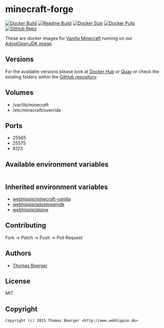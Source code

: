 # minecraft-forge

[![Docker Build](https://github.com/dockhippie/minecraft-forge/workflows/docker/badge.svg)](https://github.com/dockhippie/minecraft-forge/actions?query=workflow%3Adocker) [![Readme Build](https://github.com/dockhippie/minecraft-forge/workflows/readme/badge.svg)](https://github.com/dockhippie/minecraft-forge/actions?query=workflow%3Areadme) [![Docker Size](https://img.shields.io/docker/image-size/webhippie/minecraft-forge/latest)](#) [![Docker Pulls](https://img.shields.io/docker/pulls/webhippie/minecraft-forge)](https://hub.docker.com/r/webhippie/minecraft-forge) [![GitHub Repo](https://img.shields.io/badge/github-repo-yellowgreen)](https://github.com/dockhippie/minecraft-forge)

These are docker images for [Vanilla Minecraft](https://minecraft.net) running on our [AdoptOpenJDK image](https://github.com/dockhippie/adoptopenjdk).

## Versions

For the available versions please look at [Docker Hub](https://hub.docker.com/r/webhippie/minecraft-forge/tags) or [Quay](https://quay.io/repository/webhippie/minecraft-forge?tab=tags) or check the existing folders within the [GitHub repository](https://github.com/dockhippie/minecraft-forge).

## Volumes

*  /var/lib/minecraft
*  /etc/minecraft/override

## Ports

* 25565
* 25575
* 8123

## Available environment variables

```console

```

## Inherited environment variables

*  [webhippie/minecraft-vanilla](https://github.com/dockhippie/minecraft-vanilla#available-environment-variables)
*  [webhippie/adoptopenjdk](https://github.com/dockhippie/adoptopenjdk#available-environment-variables)
*  [webhippie/alpine](https://github.com/dockhippie/alpine#available-environment-variables)

## Contributing

Fork -> Patch -> Push -> Pull Request

## Authors

*  [Thomas Boerger](https://github.com/tboerger)

## License

MIT

## Copyright

```console
Copyright (c) 2015 Thomas Boerger <http://www.webhippie.de>
```
